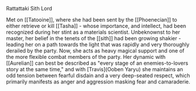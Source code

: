 Rattattaki Sith Lord

Met on [[Tatooine]], where she had been sent by the [[Phoenecian]] to either retrieve or kill [[Tasha]] - whose importance, and intellect, had been recognized during her stint as a materials scientist. Unbeknownst to her master, her belief in the tenets of the [[sith]] had been growing shakier - leading her on a path towards the light that was rapidly and very thoroughly derailed by the party. Now, she acts as heavy magical support and one of the more flexible combat members of the party. Her dynamic with [[Aurelian]] can best be described as "every stage of an enemies-to-lovers story at the same time," and with [Travis](Ooben Yaryu) she maintains an odd tension between fearful disdain and a very deep-seated respect, which primarily manifests as anger and aggression masking fear and camaraderie. 